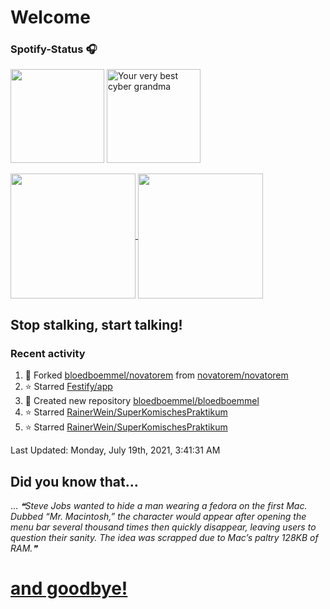 # Welcome
### Spotify-Status 🎧
<p float="left" >
  <img src="https://novatorem-amber-nine.vercel.app/api/spotify" height="150px"/>
  <img alt="Your very best cyber grandma" src="https://thekenyonthrill.files.wordpress.com/2013/10/44-grandma-computer-e1381195849436.jpg" height="150px"/>
</p>


<a href="https://github.com/bloedboemmel">
  <img align="center" src="https://letstrys-bloedboemmel.vercel.app/api/?username=bloedboemmel&show_icons=true&theme=radical" height="200"/>
  
</a>
<a href="https://github.com/bloedboemmel">
  <img align="center" src="https://letstrys-bloedboemmel.vercel.app/api/top-langs/?username=bloedboemmel&theme=radical"  height="200"/>
</a>

## Stop stalking, start talking!
### Recent activity
<!--RECENT_ACTIVITY:start-->
1. 🔱 Forked [bloedboemmel/novatorem](https://github.com/bloedboemmel/novatorem) from [novatorem/novatorem](https://github.com/novatorem/novatorem)
2. ⭐ Starred [Festify/app](https://github.com/Festify/app)
3. 📔 Created new repository [bloedboemmel/bloedboemmel](https://github.com/bloedboemmel/bloedboemmel)
4. ⭐ Starred [RainerWein/SuperKomischesPraktikum](https://github.com/RainerWein/SuperKomischesPraktikum)
5. ⭐ Starred [RainerWein/SuperKomischesPraktikum](https://github.com/RainerWein/SuperKomischesPraktikum)
<!--RECENT_ACTIVITY:end-->

<!--RECENT_ACTIVITY:last_update-->
Last Updated: Monday, July 19th, 2021, 3:41:31 AM
<!--RECENT_ACTIVITY:last_update_end-->


## Did you know that...
... <!--STARTS_HERE_QUOTE_README-->
<i>❝Steve Jobs wanted to hide a man wearing a fedora on the first Mac. Dubbed “Mr. Macintosh,” the character would appear after opening the menu bar several thousand times then quickly disappear, leaving users to question their sanity. The idea was scrapped due to Mac’s paltry 128KB of RAM.❞</i>
<!--ENDS_HERE_QUOTE_README-->

# **[and goodbye!](http://www.5z8.info/open.exe_h2n6lk_worm)**
